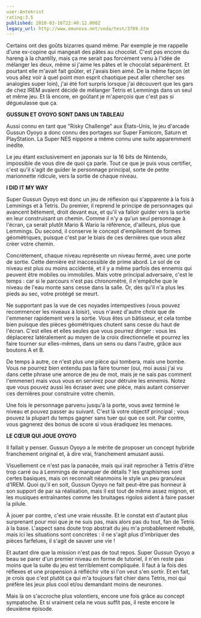 ```yaml
---
user:Antekrist
rating:3.5
published: 2010-03-16T22:40:12.000Z
legacy_url: http://www.emunova.net/veda/test/3769.htm
---
```

Certains ont des goûts bizarres quand même. Par exemple je me rappelle d'une ex-copine qui mangeait des pâtes au chocolat. C'est pas encore du hareng à la chantilly, mais ça me serait pas forcément venu à l'idée de mélanger les deux, même si j'aime les pâtes et le chocolat séparément. Et pourtant elle m'avait fait goûter, et j'avais bien aimé. De la même façon (et vous allez voir à quel point mon esprit chaotique peut aller chercher ses analogies super loin), j'ai été fort surpris lorsque j'ai découvert que les gars de chez IREM avaient décidé de mélanger Tetris et Lemmings dans un seul et même jeu. Et là encore, en goûtant je m'aperçois que c'est pas si dégueulasse que ça.  

  

**GUSSUN ET OYOYO SONT DANS UN TABLEAU**  

Aussi connu en tant que "Risky Challenge" aux États-Unis, le jeu d'arcade Gussun Oyoyo a donc connu des portages sur Super Famicom, Saturn et PlayStation. La Super NES nippone a même connu une suite apparemment inédite.  

Le jeu étant exclusivement en japonais sur la 16 bits de Nintendo, impossible de vous dire de quoi ça parle. Tout ce que je puis vous certifier, c'est qu'il s'agit de guider le personnage principal, sorte de petite marionnette ridicule, vers la sortie de chaque niveau.  

  

**I DID IT MY WAY**  

Super Gussun Oyoyo est donc un jeu de réflexion qui s'apparente à la fois à Lemmings et à Tetris. Du premier, il reprend le principe de personnages qui avancent bêtement, droit devant eux, et qu'il va falloir guider vers la sortie en leur construisant un chemin. Comme il n'y a qu'un seul personnage à l'écran, ça serait plutôt Mario & Wario la référence, d'ailleurs, plus que Lemmings. Du second, il conserve le concept d'empilement de formes géométriques, puisque c'est par le biais de ces dernières que vous allez créer votre chemin.  

Concrètement, chaque niveau représente un niveau fermé, avec une porte de sortie. Cette dernière est inaccessible de prime abord. Le sol de ce niveau est plus ou moins accidenté, et il y a même parfois des ennemis qui peuvent être mobiles ou immobiles. Mais votre principal adversaire, c'est le temps : car si le parcours n'est pas chronométré, il n'empêche que le niveau de l'eau monte sans cesse dans la salle. Or, dès qu'il n'a plus les pieds au sec, votre protégé se meurt.  

Ne supportant pas la vue de ces noyades intempestives (vous pouvez recommencer les niveaux à loisir), vous n'avez d'autre choix que de l'emmener rapidement vers la sortie. Vous êtes un bâtisseur, et cela tombe bien puisque des pièces géométriques chutent sans cesse du haut de l'écran. C'est elles et elles seules que vous pourrez diriger : vous les déplacerez latéralement au moyen de la croix directionnelle et pourrez les faire tourner sur elles-mêmes, dans un sens ou dans l'autre, grâce aux boutons A et B.  

De temps à autre, ce n'est plus une pièce qui tombera, mais une bombe. Vous ne pourrez bien entendu pas la faire tourner (oui, moi aussi j'ai vu dans cette phrase une amorce de jeu de mot, mais je ne sais pas comment l'emmener) mais vous vous en servirez pour détruire les ennemis. Notez que vous pouvez aussi les écraser avec une pièce, mais autant conserver ces dernières pour construire votre chemin.  

Une fois le personnage parvenu jusqu'à la porte, vous avez terminé le niveau et pouvez passer au suivant. C'est là votre objectif principal ; vous pouvez la plupart du temps gagner sans tuer qui que ce soit. Par contre, vous gagnerez des bonus de score si vous éradiquez les menaces.  

  

**LE CŒUR QUI JOUE OYOYO**  

Il fallait y penser. Gussun Oyoyo a le mérite de proposer un concept hybride franchement original et, à dire vrai, franchement amusant aussi.  

Visuellement ce n'est pas la panacée, mais qui irait reprocher à Tetris d'être trop carré ou à Lemmings de manquer de détails ? les graphismes sont certes basiques, mais on reconnaît néanmoins le style un peu granuleux d'IREM. Quoi qu'il en soit, Gussun Oyoyo ne fait peut-être pas honneur à son support de par sa réalisation, mais il est tout de même assez mignon, et les musiques entraînantes comme les bruitages rigolos aident à faire passer la pilule.  

À jouer par contre, c'est une vraie réussite. Et le constat est d'autant plus surprenant pour moi que je ne suis pas, mais alors pas du tout, fan de Tetris à la base. L'aspect sans doute trop abstrait du jeu m'a probablement rebuté, mais ici les situations sont concrètes : il ne s'agit plus d'imbriquer des pièces farfelues, il s'agit de sauver une vie !  

Et autant dire que la mission n'est pas de tout repos. Super Gussun Oyoyo a beau se parer d'un premier niveau en forme de tutoriel, il n'en reste pas moins que la suite du jeu est terriblement compliquée. Il faut à la fois des réflexes et une propension à réfléchir vite si l'on veut s'en sortir. Et en fait, je crois que c'est plutôt ça qui m'a toujours fait chier dans Tetris, moi qui préfère les jeux plus cool et/ou demandant moins de neurones.  

Mais là on s'accroche plus volontiers, encore une fois grâce au concept sympatoche. Et si vraiment cela ne vous suffit pas, il reste encore le deuxième épisode.